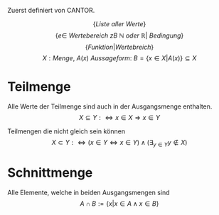 Zuerst definiert von CANTOR.

$$\{ Liste\ aller\ Werte\}$$
$$\{ e \in\ Wertebereich\ zB\ \mathbb{N}\ oder\ \mathbb{R}|\ Bedingung \}$$
$$\{ Funktion | Wertebreich \}$$
$$X: Menge,\ A(x)\ Aussageform:\ B=\{ x \in X | A(x)\} \subseteq X$$

# Teilmenge
Alle Werte der Teilmenge sind auch in der Ausgangsmenge enthalten.
$$X \subseteq Y :\Leftrightarrow x \in X \Rightarrow x \in Y$$

Teilmengen die nicht gleich sein können
$$X \subset Y :\Leftrightarrow (x \in Y \Leftrightarrow x \in Y) \land (\exists _{y \in Y} y \notin X)$$

# Schnittmenge
Alle Elemente, welche in beiden Ausgangsmengen sind
$$A \cap B := \{x | x \in A \land x \in B\}$$


